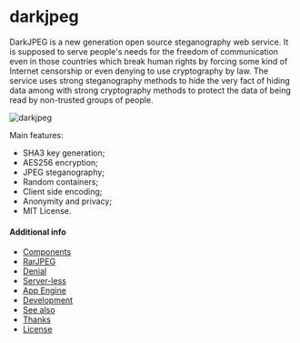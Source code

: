 darkjpeg
========

DarkJPEG is a new generation open source steganography web service. It is supposed to serve people's needs for the freedom of communication even in those countries which break human rights by forcing some kind of Internet censorship or even denying to use cryptography by law. The service uses strong steganography methods to hide the very fact of hiding data among with strong cryptography methods to protect the data of being read by non-trusted groups of people.

![darkjpeg](https://raw.github.com/CybernetiX-S3C/darkjpeg/gh-pages/screen.png)

Main features:
- SHA3 key generation;
- AES256 encryption;
- JPEG steganography;
- Random containers;
- Client side encoding;
- Anonymity and privacy;
- MIT License.

#### Additional info

- [Components](https://github.com/CybernetiX-S3C/darkjpeg-stego/blob/master/NOTES.md#components)
- [RarJPEG](https://github.com/CybernetiX-S3C/darkjpeg-stego/blob/master/NOTES.md#rarjpeg-support)
- [Denial](https://github.com/CybernetiX-S3C/darkjpeg-stego/blob/master/NOTES.md#deniable-encryption)
- [Server-less](https://github.com/CybernetiX-S3C/darkjpeg-stego/blob/master/NOTES.md#server-less)
- [App Engine](https://github.com/CybernetiX-S3C/darkjpeg-stego/blob/master/NOTES.md#app-engine-support)
- [Development](https://github.com/CybernetiX-S3C/darkjpeg-stego/blob/master/NOTES.md#developers-guide)
- [See also](https://github.com/CybernetiX-S3C/darkjpeg-stego/blob/master/NOTES.md#see-also)
- [Thanks](https://github.com/CybernetiX-S3C/darkjpeg-stego/blob/master/NOTES.md#thanks-to)
- [License](https://github.com/CybernetiX-S3C/darkjpeg-stego/blob/master/NOTES.md#license)
